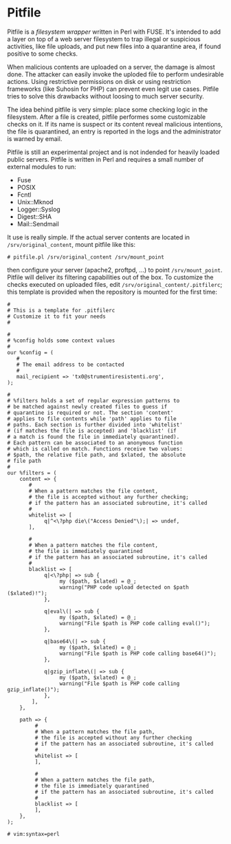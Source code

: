 # Pitfile

Pitfile is a *filesystem wrapper* written in Perl with FUSE. It's intended to add a
layer on top of a web server filesystem to trap illegal or suspicious activities,
like file uploads, and put new files into a quarantine area, if found positive to
some checks.

When malicious contents are uploaded on a server, the damage is almost done. The
attacker can easily invoke the uploded file to perform undesirable actions. Using
restrictive permissions on disk or using restriction frameworks (like Suhosin for
PHP) can prevent even legit use cases. Pitfile tries to solve this drawbacks without
loosing to much server security.

The idea behind pitfile is very simple: place some checking logic in the filesystem.
After a file is created, pitfile performes some customizable checks on it. If its
name is suspect or its content reveal malicious intentions, the file is quarantined,
an entry is reported in the logs and the administrator is warned by email.

Pitfile is still an experimental project and is not indended for heavily loaded
public servers. Pitfile is written in Perl and requires a small number of external
modules to run:

 * Fuse
 * POSIX
 * Fcntl
 * Unix::Mknod
 * Logger::Syslog
 * Digest::SHA
 * Mail::Sendmail

It use is really simple. If the actual server contents are located in `/srv/original_content`,
mount pitfile like this:

    # pitfile.pl /srv/original_content /srv/mount_point

then configure your server (apache2, proftpd, ...) to point `/srv/mount_point`. Pitfile
will deliver its filtering capabilities out of the box. To customize the checks
executed on uploaded files, edit `/srv/original_content/.pitfilerc`; this template 
is provided when the repository is mounted for the first time:

    #
    # This is a template for .pitfilerc
    # Customize it to fit your needs
    #
    
    #
    # %config holds some context values
    #
    our %config = (
       #
       # The email address to be contacted
       #
       mail_recipient => 'tx0@strumentiresistenti.org',
    );
     
    #
    # %filters holds a set of regular expression patterns to
    # be matched against newly created files to guess if
    # quarantine is required or not. The section 'content'
    # applies to file contents while 'path' applies to file
    # paths. Each section is further divided into 'whitelist'
    # (if matches the file is accepted) and 'blacklist' (if
    # a match is found the file in immediately quarantined).
    # Each pattern can be associated to an anonymous function
    # which is called on match. Functions receive two values:
    # $path, the relative file path, and $xlated, the absolute
    # file path
    #
    our %filters = (
        content => {
           #
           # When a pattern matches the file content,
           # the file is accepted without any further checking;
           # if the pattern has an associated subroutine, it's called
           #
           whitelist => [
                q|^<\?php die\("Access Denied"\);| => undef,
           ],
     
           #
           # When a pattern matches the file content,
           # the file is immediately quarantined
           # if the pattern has an associated subroutine, it's called
           #
           blacklist => [
                q|<\?php| => sub {
                     my ($path, $xlated) = @_;
                     warning("PHP code upload detected on $path ($xlated)!");
                }, 
                 
                q|eval\(| => sub {
                     my ($path, $xlated) = @_;
                     warning("File $path is PHP code calling eval()");
                },
                
                q|base64\(| => sub {
                     my ($path, $xlated) = @_;
                     warning("File $path is PHP code calling base64()");
                },
         
                q|gzip_inflate\(| => sub {
                     my ($path, $xlated) = @_;
                     warning("File $path is PHP code calling gzip_inflate()");
                },
            ],
        },
        
        path => {
             #
             # When a pattern matches the file path,
             # the file is accepted without any further checking
             # if the pattern has an associated subroutine, it's called
             #
             whitelist => [
             ],
         
             #
             # When a pattern matches the file path,
             # the file is immediately quarantined
             # if the pattern has an associated subroutine, it's called
             #
             blacklist => [
             ],
        },
    );
      
    # vim:syntax=perl 
